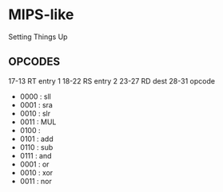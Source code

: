 # MIPS-like
Setting Things Up
## OPCODES

17-13 RT entry 1
18-22 RS entry 2
23-27 RD dest 
28-31 opcode

  - 0000 : sll
  - 0001 : sra
  - 0010 : slr
  - 0011 : MUL
  - 0100 :  
  - 0101 : add
  - 0110 : sub
  - 0111 : and
  - 0001 : or
  - 0010 : xor 
  - 0011 : nor
